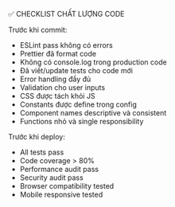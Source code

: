 ✅ CHECKLIST CHẤT LƯỢNG CODE

  Trước khi commit:
  - ESLint pass không có errors
  - Prettier đã format code
  - Không có console.log trong production code
  - Đã viết/update tests cho code mới
  - Error handling đầy đủ
  - Validation cho user inputs
  - CSS được tách khỏi JS
  - Constants được define trong config
  - Component names descriptive và consistent
  - Functions nhỏ và single responsibility

  Trước khi deploy:
  - All tests pass
  - Code coverage > 80%
  - Performance audit pass
  - Security audit pass
  - Browser compatibility tested
  - Mobile responsive tested